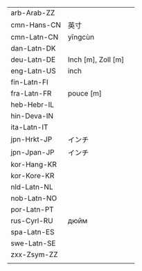 | | | |
|-|-|-|
| arb-Arab-ZZ |  |  |
| cmn-Hans-CN | 英寸 |  |
| cmn-Latn-CN | yīngcùn |  |
| dan-Latn-DK |  |  |
| deu-Latn-DE | Inch [m], Zoll [m] |  |
| eng-Latn-US | inch |  |
| fin-Latn-FI |  |  |
| fra-Latn-FR | pouce [m] |  |
| heb-Hebr-IL |  |  |
| hin-Deva-IN |  |  |
| ita-Latn-IT |  |  |
| jpn-Hrkt-JP | インチ |  |
| jpn-Jpan-JP | インチ |  |
| kor-Hang-KR |  |  |
| kor-Kore-KR |  |  |
| nld-Latn-NL |  |  |
| nob-Latn-NO |  |  |
| por-Latn-PT |  |  |
| rus-Cyrl-RU | дюйм |  |
| spa-Latn-ES |  |  |
| swe-Latn-SE |  |  |
| zxx-Zsym-ZZ |  |  |
|  |  |  |
